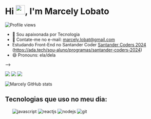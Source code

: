 <h1 align="left">Hi <img src="https://raw.githubusercontent.com/kaueMarques/kaueMarques/master/hi.gif" height="30px">, I'm Marcely Lobato</h1>
<p align="left"> <img src="https://komarev.com/ghpvc/?username=marcelylobatoo&color=pink" alt="Profile views" /> </p>


- 🌱 Sou apaixonada por Tecnologia 
- 💬 Contate-me no e-mail: marcely.lobat@gmail.com
- Estudando Front-End no Santander Coder <a href="(https://ada.tech/sou-aluno/programas/santander-coders-2024)" target="_blank">Santander Coders 2024</a>
 (https://ada.tech/sou-aluno/programas/santander-coders-2024) 
- 😄 Pronouns: ela/dela

-->

<div> 
  <a href="https://www.instagram.com/marcely.lobato/" target="_blank"><img src="https://img.shields.io/badge/-Instagram-%23E4405F?style=for-the-badge&logo=instagram&logoColor=white" target="_blank"></a>
  <a href = "mailto:marcely.lobat@gmail.com"><img src="https://img.shields.io/badge/-Gmail-%23333?style=for-the-badge&logo=gmail&logoColor=white" target="_blank"></a>
  <a href="https://www.linkedin.com/in/marcely-lobato/" target="_blank"><img src="https://img.shields.io/badge/-LinkedIn-%230077B5?style=for-the-badge&logo=linkedin&logoColor=white" target="_blank"></a> 
</div>


![Marcely GitHub stats](https://github-readme-stats.vercel.app/api?username=marcelylobato&show_icons=true&theme=dracula)

## Tecnologias que uso no meu dia:

<div style="diplay: inline_block"><br?>
<img align= "center" alt=""html5" src="https://img.shields.io/badge/HTML5-E34F26?style=for-the-badge&logo=html5&logoColor=white"/>
<img align= "center" alt=""css" src="https://img.shields.io/badge/CSS3-1572B6?style=for-the-badge&logo=css3&logoColor=white"/>
<img align= "center" alt=""typescript" src="https://img.shields.io/badge/TypeScript-007ACC?style=for-the-badge&logo=typescript&logoColor=white"/>
<img align= "center" alt=""python" src="https://img.shields.io/badge/Python-14354C?style=for-the-badge&logo=python&logoColor=white"/>
<img align= "center" alt=""excel" src="https://img.shields.io/badge/Microsoft_Excel-217346?style=for-the-badge&logo=microsoft-excel&logoColor=white"/>
<img align= "center" alt=""Microsoft Office" src="https://img.shields.io/badge/Microsoft_Office-D83B01?style=for-the-badge&logo=microsoft-office&logoColor=white"/>
<img align="center" alt="javascript" src="https://img.shields.io/badge/JavaScript-F7DF1E?style=for-the-badge&logo=javascript&logoColor=black"/>
 <img align="center" alt="reactjs" src="https://img.shields.io/badge/React-20232A?style=for-the-badge&logo=react&logoColor=61DAFB"/>
 <img align="center" alt="nodejs" src="https://img.shields.io/badge/Node.js-43853D?style=for-the-badge&logo=node.js&logoColor=white"/>
 <img align="center" alt="git" src="https://img.shields.io/badge/GIT-E44C30?style=for-the-badge&logo=git&logoColor=white"/>
 <img align="center" alt="github" src="https://img.shields.io/badge/GitHub-100000?style=for-the-badge&logo=github&logoC
</div>




